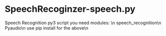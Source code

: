 # SpeechRecoginzer-speech.py
Speech Recognition  py3 script
you need modules: \n
speech_recognition\n 
Pyaudio\n
use pip install for the above\n
